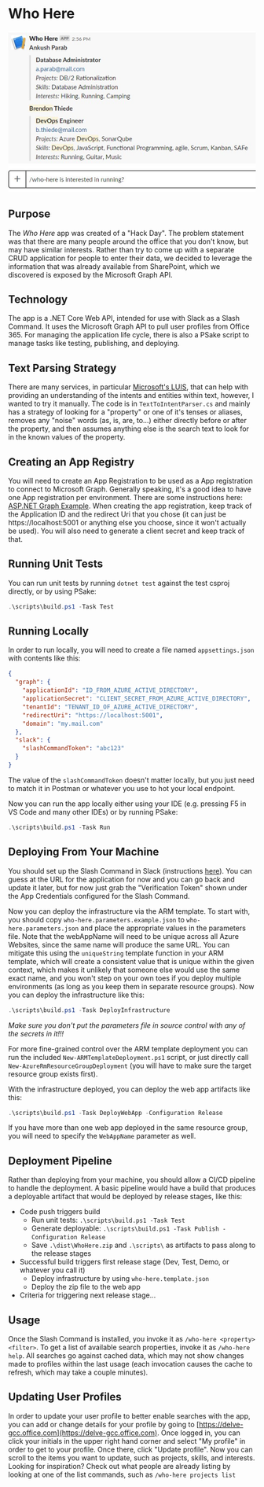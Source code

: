 # Who Here

![Slack Screenshot](_attachments/slack-screenshot.jpg "Slack Screenshot")

## Purpose

The _Who Here_ app was created of a "Hack Day". The problem statement was that there are many people around the office that you don't know, but may have similar interests. Rather than try to come up with a separate CRUD application for people to enter their data, we decided to leverage the information that was already available from SharePoint, which we discovered is exposed by the Microsoft Graph API.

## Technology

The app is a .NET Core Web API, intended for use with Slack as a Slash Command. It uses the Microsoft Graph API to pull user profiles from Office 365. For managing the application life cycle, there is also a PSake script to manage tasks like testing, publishing, and deploying.

## Text Parsing Strategy

There are many services, in particular [Microsoft's LUIS](https://docs.microsoft.com/en-us/azure/cognitive-services/luis/), that can help with providing an understanding of the intents and entities within text, however, I wanted to try it manually. The code is in `TextToIntentParser.cs` and mainly has a strategy of looking for a "property" or one of it's tenses or aliases, removes any "noise" words (as, is, are, to...) either directly before or after the property, and then assumes anything else is the search text to look for in the known values of the property.

## Creating an App Registry

You will need to create an App Registration to be used as a App registration to connect to Microsoft Graph. Generally speaking, it's a good idea to have one App registration per environment. There are some instructions here: [ASP.NET Graph Example](https://docs.microsoft.com/en-us/graph/tutorials/aspnet?tutorial-step=2). When creating the app registration, keep track of the Application ID and the redirect Uri that you chose (it can just be https://localhost:5001 or anything else you choose, since it won't actually be used). You will also need to generate a client secret and keep track of that.

## Running Unit Tests

You can run unit tests by running `dotnet test` against the test csproj directly, or by using PSake:

```powershell
.\scripts\build.ps1 -Task Test
```

## Running Locally

In order to run locally, you will need to create a file named `appsettings.json` with contents like this:

```json
{
  "graph": {
    "applicationId": "ID_FROM_AZURE_ACTIVE_DIRECTORY",
    "applicationSecret": "CLIENT_SECRET_FROM_AZURE_ACTIVE_DIRECTORY",
    "tenantId": "TENANT_ID_OF_AZURE_ACTIVE_DIRECTORY",
    "redirectUri": "https://localhost:5001",
    "domain": "my.mail.com"
  },
  "slack": {
    "slashCommandToken": "abc123"
  }
}
```

The value of the `slashCommandToken` doesn't matter locally, but you just need to match it in Postman or whatever you use to hot your local endpoint.

Now you can run the app locally either using your IDE (e.g. pressing F5 in VS Code and many other IDEs) or by running PSake:

```powershell
.\scripts\build.ps1 -Task Run
```

## Deploying From Your Machine

You should set up the Slash Command in Slack (instructions [here](https://api.slack.com/slash-commands)). You can guess at the URL for the application for now and you can go back and update it later, but for now just grab the "Verification Token" shown under the App Credentials configured for the Slash Command.

Now you can deploy the infrastructure via the ARM template. To start with, you should copy `who-here.parameters.example.json` to `who-here.parameters.json` and place the appropriate values in the parameters file. Note that the webAppName will need to be unique across all Azure Websites, since the same name will produce the same URL. You can mitigate this using the `uniqueString` template function in your ARM template, which will create a consistent value that is unique within the given context, which makes it unlikely that someone else would use the same exact name, and you won't step on your own toes if you deploy multiple environments (as long as you keep them in separate resource groups). Now you can deploy the infrastructure like this:

```powershell
.\scripts\build.ps1 -Task DeployInfrastructure
```

_Make sure you don't put the parameters file in source control with any of the secrets in it!!!_

For more fine-grained control over the ARM template deployment you can run the included `New-ARMTemplateDeployment.ps1` script, or just directly call `New-AzureRmResourceGroupDeployment` (you will have to make sure the target resource group exists first).

With the infrastructure deployed, you can deploy the web app artifacts like this:

```powershell
.\scripts\build.ps1 -Task DeployWebApp -Configuration Release
```

If you have more than one web app deployed in the same resource group, you will need to specify the `WebAppName` parameter as well.

## Deployment Pipeline

Rather than deploying from your machine, you should allow a CI/CD pipeline to handle the deployment. A basic pipeline would have a build that produces a deployable artifact that would be deployed by release stages, like this:

* Code push triggers build
  * Run unit tests: `.\scripts\build.ps1 -Task Test`
  * Generate deployable: `.\scripts\build.ps1 -Task Publish -Configuration Release`
  * Save `.\dist\WhoHere.zip` and `.\scripts\` as artifacts to pass along to the release stages
* Successful build triggers first release stage (Dev, Test, Demo, or whatever you call it)
  * Deploy infrastructure by using `who-here.template.json`
  * Deploy the zip file to the web app
* Criteria for triggering next release stage...

## Usage

Once the Slash Command is installed, you invoke it as `/who-here <property> <filter>`. To get a list of available search properties, invoke it as `/who-here help`. All searches go against cached data, which may not show changes made to profiles within the last usage (each invocation causes the cache to refresh, which may take a couple minutes).

## Updating User Profiles

In order to update your user profile to better enable searches with the app, you can add or change details for your profile by going to [https://delve-gcc.office.com](https://delve-gcc.office.com). Once logged in, you can click your initials in the upper right hand corner and select "My profile" in order to get to your profile. Once there, click "Update profile". Now you can scroll to the items you want to update, such as projects, skills, and interests. Looking for inspiration? Check out what people are already listing by looking at one of the list commands, such as `/who-here projects list`
